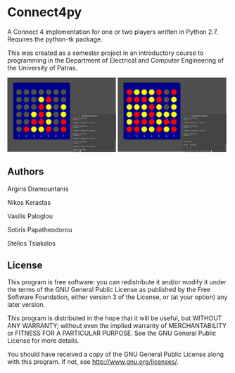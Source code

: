 # Connect4py
A Connect 4 implementation for one or two players written in Python 2.7.
Requires the python-tk package.

This was created as a semester project in an introductory course to programming
in the Department of Electrical and Computer Engineering of the University of
Patras.


<img src="./Screenshots/connect4_screen1.png" width="49%"> <img src="./Screenshots/connect4_screen2.png" width="49%">


## Authors
Argiris Dramountanis

Nikos Kerastas

Vasilis Paloglou

Sotiris Papatheodorou

Stelios Tsiakalos

## License
This program is free software: you can redistribute it and/or modify
it under the terms of the GNU General Public License as published by
the Free Software Foundation, either version 3 of the License, or
(at your option) any later version.

This program is distributed in the hope that it will be useful,
but WITHOUT ANY WARRANTY; without even the implied warranty of
MERCHANTABILITY or FITNESS FOR A PARTICULAR PURPOSE.  See the
GNU General Public License for more details.

You should have received a copy of the GNU General Public License
along with this program.  If not, see http://www.gnu.org/licenses/.
